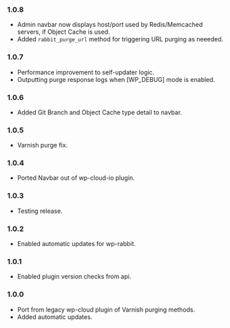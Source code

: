 ### 1.0.8
* Admin navbar now displays host/port used by Redis/Memcached servers, if Object Cache is used.
* Added `rabbit_purge_url` method for triggering URL purging as neeeded.

### 1.0.7
* Performance improvement to self-updater logic.
* Outputting purge response logs when [WP_DEBUG] mode is enabled.

### 1.0.6
* Added Git Branch and Object Cache type detail to navbar.

### 1.0.5
* Varnish purge fix.

### 1.0.4
* Ported Navbar out of wp-cloud-io plugin.

### 1.0.3
* Testing release.

### 1.0.2
* Enabled automatic updates for wp-rabbit.

### 1.0.1
* Enabled plugin version checks from api.

### 1.0.0
* Port from legacy wp-cloud plugin of Varnish purging methods.
* Added automatic updates.
